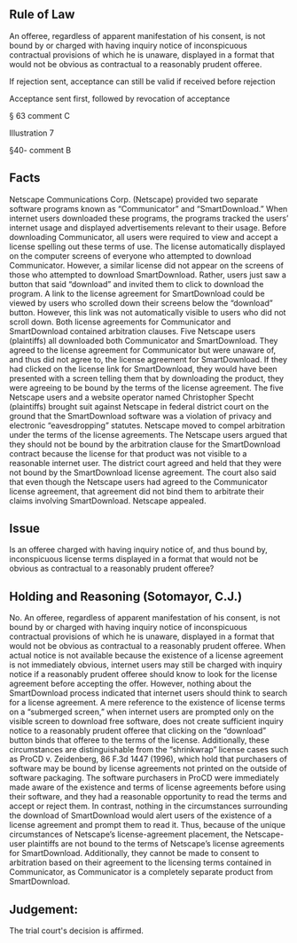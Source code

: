 ## Rule of Law

An offeree, regardless of apparent manifestation of his consent, is not bound by or charged with having inquiry notice of inconspicuous contractual provisions of which he is unaware, displayed in a format that would not be obvious as contractual to a reasonably prudent offeree.

If rejection sent, acceptance can still be valid if received before rejection

Acceptance sent first, followed by revocation of acceptance

§ 63 comment C

Illustration 7

§40- comment B

## Facts

Netscape Communications Corp. (Netscape) provided two separate software programs known as “Communicator” and “SmartDownload.” When internet users downloaded these programs, the programs tracked the users’ internet usage and displayed advertisements relevant to their usage. Before downloading Communicator, all users were required to view and accept a license spelling out these terms of use. The license automatically displayed on the computer screens of everyone who attempted to download Communicator. However, a similar license did not appear on the screens of those who attempted to download SmartDownload. Rather, users just saw a button that said “download” and invited them to click to download the program. A link to the license agreement for SmartDownload could be viewed by users who scrolled down their screens below the “download” button. However, this link was not automatically visible to users who did not scroll down. Both license agreements for Communicator and SmartDownload contained arbitration clauses. Five Netscape users (plaintiffs) all downloaded both Communicator and SmartDownload. They agreed to the license agreement for Communicator but were unaware of, and thus did not agree to, the license agreement for SmartDownload. If they had clicked on the license link for SmartDownload, they would have been presented with a screen telling them that by downloading the product, they were agreeing to be bound by the terms of the license agreement. The five Netscape users and a website operator named Christopher Specht (plaintiffs) brought suit against Netscape in federal district court on the ground that the SmartDownload software was a violation of privacy and electronic “eavesdropping” statutes. Netscape moved to compel arbitration under the terms of the license agreements. The Netscape users argued that they should not be bound by the arbitration clause for the SmartDownload contract because the license for that product was not visible to a reasonable internet user. The district court agreed and held that they were not bound by the SmartDownload license agreement. The court also said that even though the Netscape users had agreed to the Communicator license agreement, that agreement did not bind them to arbitrate their claims involving SmartDownload. Netscape appealed.

## Issue

Is an offeree charged with having inquiry notice of, and thus bound by, inconspicuous license terms displayed in a format that would not be obvious as contractual to a reasonably prudent offeree?

## Holding and Reasoning (Sotomayor, C.J.)

No. An offeree, regardless of apparent manifestation of his consent, is not bound by or charged with having inquiry notice of inconspicuous contractual provisions of which he is unaware, displayed in a format that would not be obvious as contractual to a reasonably prudent offeree. When actual notice is not available because the existence of a license agreement is not immediately obvious, internet users may still be charged with inquiry notice if a reasonably prudent offeree should know to look for the license agreement before accepting the offer. However, nothing about the SmartDownload process indicated that internet users should think to search for a license agreement. A mere reference to the existence of license terms on a “submerged screen,” when internet users are prompted only on the visible screen to download free software, does not create sufficient inquiry notice to a reasonably prudent offeree that clicking on the “download” button binds that offeree to the terms of the license. Additionally, these circumstances are distinguishable from the “shrinkwrap” license cases such as ProCD v. Zeidenberg, 86 F.3d 1447 (1996), which hold that purchasers of software may be bound by license agreements not printed on the outside of software packaging. The software purchasers in ProCD were immediately made aware of the existence and terms of license agreements before using their software, and they had a reasonable opportunity to read the terms and accept or reject them. In contrast, nothing in the circumstances surrounding the download of SmartDownload would alert users of the existence of a license agreement and prompt them to read it. Thus, because of the unique circumstances of Netscape’s license-agreement placement, the Netscape-user plaintiffs are not bound to the terms of Netscape’s license agreements for SmartDownload. Additionally, they cannot be made to consent to arbitration based on their agreement to the licensing terms contained in Communicator, as Communicator is a completely separate product from SmartDownload. 

## Judgement:
The trial court's decision is affirmed.